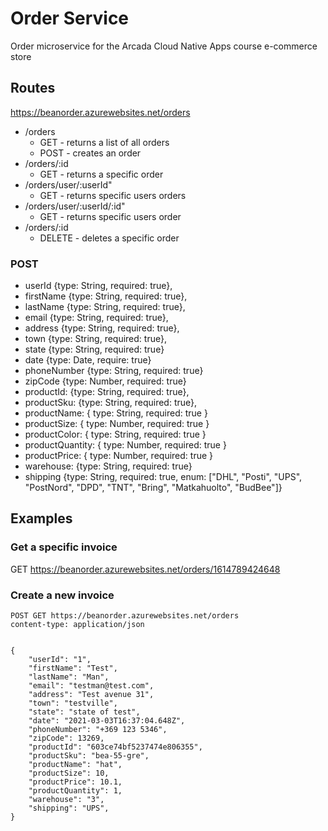 # Order Service
Order microservice for the Arcada Cloud Native Apps course e-commerce store
## Routes
https://beanorder.azurewebsites.net/orders
- /orders
  - GET - returns a list of all orders
  - POST - creates an order
- /orders/:id
	- GET - returns a specific order
- /orders/user/:userId"
	- GET - returns specific users orders
- /orders/user/:userId/:id"
	- GET - returns specific users order
- /orders/:id
	- DELETE - deletes a specific order
### POST
- userId {type: String, required: true},
- firstName {type: String, required: true},
- lastName {type: String, required: true},
- email {type: String, required: true},
- address {type: String, required: true},
- town {type: String, required: true},
- state {type: String, required: true}
- date {type: Date, require: true}
- phoneNumber {type: String, required: true}
- zipCode {type: Number, required: true}
- productId: {type: String, required: true},
- productSku: {type: String, required: true},
- productName: { type: String, required: true }
- productSize: { type: Number, required: true }
- productColor: { type: String, required: true }
- productQuantity: { type: Number, required: true }
- productPrice: { type: Number, required: true }
- warehouse: {type: String, required: true}
- shipping {type: String, required: true, enum: ["DHL", "Posti", "UPS", "PostNord", "DPD", "TNT", "Bring", "Matkahuolto", "BudBee"]}

## Examples
### Get a specific invoice
GET https://beanorder.azurewebsites.net/orders/1614789424648

### Create a new invoice
```
POST GET https://beanorder.azurewebsites.net/orders
content-type: application/json


{
    "userId": "1",
    "firstName": "Test",
    "lastName": "Man",
    "email": "testman@test.com",
    "address": "Test avenue 31",
    "town": "testville",
    "state": "state of test",
    "date": "2021-03-03T16:37:04.648Z",
    "phoneNumber": "+369 123 5346",
    "zipCode": 13269,
    "productId": "603ce74bf5237474e806355",
    "productSku": "bea-55-gre",
    "productName": "hat",
    "productSize": 10,
    "productPrice": 10.1,
    "productQuantity": 1,
    "warehouse": "3",
    "shipping": "UPS",
}
```

